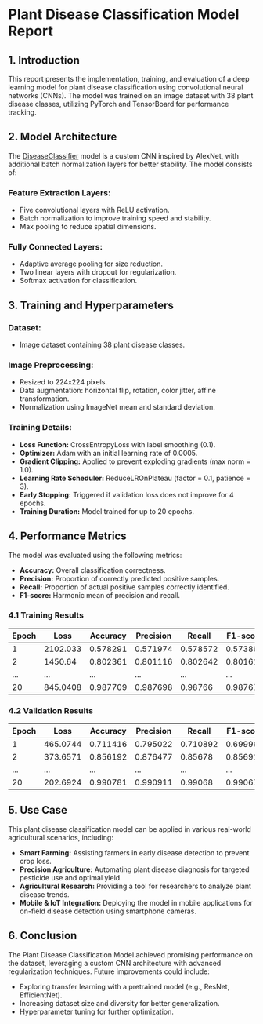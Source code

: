 # Plant Disease Classification Model Report

## 1. Introduction

This report presents the implementation, training, and evaluation of a deep learning model for plant disease classification using convolutional neural networks (CNNs). The model was trained on an image dataset with 38 plant disease classes, utilizing PyTorch and TensorBoard for performance tracking.

## 2. Model Architecture

The [DiseaseClassifier](https://drive.google.com/file/d/1r4cOGfVRX2u9GaJ0N1mHhw37s1Z-9uhT/view?usp=sharing)
 model is a custom CNN inspired by AlexNet, with additional batch normalization layers for better stability. The model consists of:

### Feature Extraction Layers:

- Five convolutional layers with ReLU activation.
- Batch normalization to improve training speed and stability.
- Max pooling to reduce spatial dimensions.

### Fully Connected Layers:

- Adaptive average pooling for size reduction.
- Two linear layers with dropout for regularization.
- Softmax activation for classification.

## 3. Training and Hyperparameters

### Dataset:

- Image dataset containing 38 plant disease classes.

### Image Preprocessing:

- Resized to 224x224 pixels.
- Data augmentation: horizontal flip, rotation, color jitter, affine transformation.
- Normalization using ImageNet mean and standard deviation.

### Training Details:

- **Loss Function:** CrossEntropyLoss with label smoothing (0.1).
- **Optimizer:** Adam with an initial learning rate of 0.0005.
- **Gradient Clipping:** Applied to prevent exploding gradients (max norm = 1.0).
- **Learning Rate Scheduler:** ReduceLROnPlateau (factor = 0.1, patience = 3).
- **Early Stopping:** Triggered if validation loss does not improve for 4 epochs.
- **Training Duration:** Model trained for up to 20 epochs.

## 4. Performance Metrics

The model was evaluated using the following metrics:

- **Accuracy:** Overall classification correctness.
- **Precision:** Proportion of correctly predicted positive samples.
- **Recall:** Proportion of actual positive samples correctly identified.
- **F1-score:** Harmonic mean of precision and recall.

### 4.1 Training Results

| Epoch | Loss   | Accuracy | Precision | Recall  | F1-score |
|-------|--------|-----------|------------|---------|-----------|
| 1     | 2102.033  | 0.578291  | 0.571974  | 0.578572  | 0.573891  |
| 2     | 1450.64   | 0.802361  | 0.801116  | 0.802642  | 0.801612  |
| ...   | ...      | ...       | ...       | ...      | ...       |
| 20    | 845.0408  | 0.987709  | 0.987698  | 0.98766   | 0.987674  |

### 4.2 Validation Results

| Epoch | Loss   | Accuracy | Precision | Recall  | F1-score |
|-------|--------|-----------|------------|---------|-----------|
| 1     | 465.0744  | 0.711416  | 0.795022  | 0.710892  | 0.699968  |
| 2     | 373.6571  | 0.856192  | 0.876477  | 0.85678   | 0.856917  |
| ...   | ...      | ...       | ...       | ...      | ...       |
| 20    | 202.6924  | 0.990781  | 0.990911  | 0.99068   | 0.990672  |

## 5. Use Case

This plant disease classification model can be applied in various real-world agricultural scenarios, including:

- **Smart Farming:** Assisting farmers in early disease detection to prevent crop loss.
- **Precision Agriculture:** Automating plant disease diagnosis for targeted pesticide use and optimal yield.
- **Agricultural Research:** Providing a tool for researchers to analyze plant disease trends.
- **Mobile & IoT Integration:** Deploying the model in mobile applications for on-field disease detection using smartphone cameras.

## 6. Conclusion

The Plant Disease Classification Model achieved promising performance on the dataset, leveraging a custom CNN architecture with advanced regularization techniques. Future improvements could include:

- Exploring transfer learning with a pretrained model (e.g., ResNet, EfficientNet).
- Increasing dataset size and diversity for better generalization.
- Hyperparameter tuning for further optimization.
